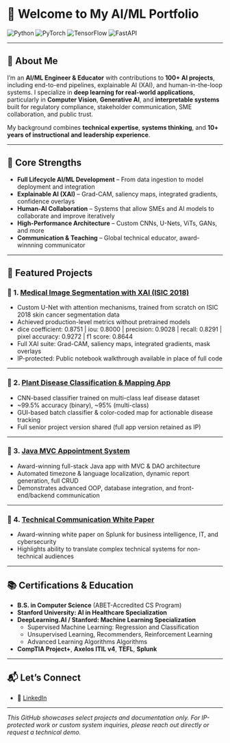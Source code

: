 # 👋 Welcome to My AI/ML Portfolio

![Python](https://img.shields.io/badge/Python-3776AB?style=for-the-badge&logo=python&logoColor=white)
![PyTorch](https://img.shields.io/badge/PyTorch-EE4C2C?style=for-the-badge&logo=pytorch&logoColor=white)
![TensorFlow](https://img.shields.io/badge/TensorFlow-FF6F00?style=for-the-badge&logo=tensorflow&logoColor=white)
![FastAPI](https://img.shields.io/badge/FastAPI-009688?style=for-the-badge&logo=fastapi&logoColor=white)

---

## 🧠 About Me

I’m an **AI/ML Engineer & Educator** with contributions to **100+ AI projects**, including end-to-end pipelines, explainable AI (XAI), and human-in-the-loop systems. I specialize in **deep learning for real-world applications**, particularly in **Computer Vision**, **Generative AI**, and **interpretable systems** built for regulatory compliance, stakeholder communication, SME collaboration, and public trust. 

My background combines **technical expertise**, **systems thinking**, and **10+ years of instructional and leadership experience**. 

---

## 💼 Core Strengths

- **Full Lifecycle AI/ML Development** – From data ingestion to model deployment and integration
- **Explainable AI (XAI)** – Grad-CAM, saliency maps, integrated gradients, confidence overlays
- **Human-AI Collaboration** – Systems that allow SMEs and AI models to collaborate and improve iteratively
- **High-Performance Architecture** – Custom CNNs, U-Nets, ViTs, GANs, and more
- **Communication & Teaching** – Global technical educator, award-winnning communicator

---

## 🚀 Featured Projects

### 🔬 1. [Medical Image Segmentation with XAI (ISIC 2018)](link-to-project-or-summary)

- Custom U-Net with attention mechanisms, trained from scratch on ISIC 2018 skin cancer segmentation data
- Achieved production-level metrics without pretrained models
- dice coefficient: 0.8751 | iou: 0.8000 | precision: 0.9028 | recall: 0.8291 | pixel accuracy: 0.9272 | f1 score: 0.8644
- Full XAI suite: Grad-CAM, saliency maps, integrated gradients, mask overlays
- IP-protected: Public notebook walkthrough available in place of full code

---

### 🌾 2. [Plant Disease Classification & Mapping App](link-to-senior-project)

- CNN-based classifier trained on multi-class leaf disease dataset
- ~99.5% accuracy (binary), ~95% (multi-class)
- GUI-based batch classifier & color-coded map for actionable disease tracking
- Full senior project version shared (full app version retained as IP)

---

### 🧩 3. [Java MVC Appointment System](link-to-repo)

- Award-winning full-stack Java app with MVC & DAO architecture
- Automated timezone & language localization, dynamic report generation, full CRUD
- Demonstrates advanced OOP, database integration, and front-end/backend communication

---

### 📝 4. [Technical Communication White Paper](link-to-repo)

- Award-winning white paper on Splunk for business intelligence, IT, and cybersecurity
- Highlights ability to translate complex technical systems for non-technical audiences

---

## 📚 Certifications & Education

- **B.S. in Computer Science** (ABET-Accredited CS Program)
- **Stanford University: AI in Healthcare Specialization** 
- **DeepLearning.AI / Stanford: Machine Learning Specialization** 
  - Supervised Machine Learning: Regression and Classification
  - Unsupervised Learning, Recommenders, Reinforcement Learning
  - Advanced Learning Algorithms Algorithms
- **CompTIA Project+**, **Axelos ITIL v4**, **TEFL**, **Splunk**

---

## 📬 Let’s Connect

- 💼 [LinkedIn](https://www.linkedin.com/in/jeffrey-lynch-350930348)

---

_This GitHub showcases select projects and documentation only. For IP-protected work or custom system inquiries, please reach out directly or request a technical demo._
